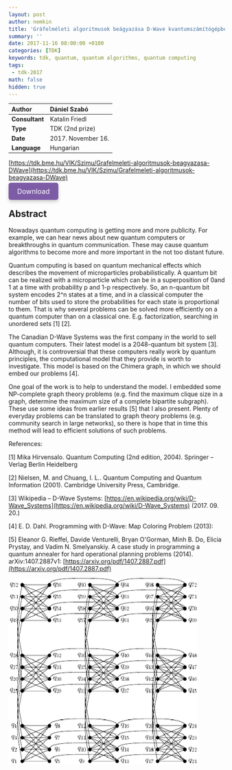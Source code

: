 ```yaml
---
layout: post
author: nemkin
title: 'Gráfelméleti algoritmusok beágyazása D-Wave kvantumszámítógépbe'
summary: ''
date: 2017-11-16 08:00:00 +0100
categories: [TDK]
keywords: tdk, quantum, quantum algorithms, quantum computing
tags:
 - tdk-2017
math: false
hidden: true
---
```


| **Author** | Dániel Szabó |
| :- | :- |
| **Consultant** | Katalin Friedl |
| **Type** | TDK (2nd prize) |
| **Date** | 2017. November 16. |
| **Language** | Hungarian |

[https://tdk.bme.hu/VIK/Szimu/Grafelmeleti-algoritmusok-beagyazasa-DWave](https://tdk.bme.hu/VIK/Szimu/Grafelmeleti-algoritmusok-beagyazasa-DWave)

<a
  href="https://quszit.github.io/thesises/daniel-szabo-2017-11-16-tdk-grafelmeleti-algoritmusok-beagyazasa-dwave-kvantumszamitogepbe.pdf"
  download
  style="
    padding: 10px 20px;
    background-color: #7D5BA6;
    border: none;
    outline: none;
    border-radius: 5px;
    color: white;
    font-size: 16px;
    cursor: pointer;
    text-decoration: none;
    box-shadow: 0 4px 8px rgba(0, 0, 0, 0.2);
    transition: background-color 0.3s ease;"
    onmouseover="this.style.backgroundColor='#6D4A94'"
    onmouseout="this.style.backgroundColor='#7D5BA6'"
    onfocus="this.style.boxShadow='0 0 0 2px #5C3A82'"
    onblur="this.style.boxShadow='0 4px 8px rgba(0, 0, 0, 0.2)'"
    onmousedown="this.style.backgroundColor='#5C3A82'"
    onmouseup="this.style.backgroundColor='#7D5BA6'"
    >Download</a>

## Abstract

Nowadays quantum computing is getting more and more publicity. For example, we can hear news about new quantum computers or breakthroughs in quantum communication. These may cause quantum algorithms to become more and more important in the not too distant future.

Quantum computing is based on quantum mechanical effects which describes the movement of microparticles probabilistically. A quantum bit can be realized with a microparticle which can be in a superposition of 0and 1 at a time with probability p and 1-p respectively. So, an n-quantum bit system encodes 2^n states at a time, and in a classical computer the number of bits used to store the probabilities for each state is proportional to them. That is why several problems can be solved more efficiently on a quantum computer than on a classical one. E.g. factorization, searching in unordered sets [1] [2].

The Canadian D-Wave Systems was the first company in the world to sell quantum computers. Their latest model is a 2048-quantum bit system [3]. Although, it is controversial that these computers really work by quantum principles, the computational model that they provide is worth to investigate. This model is based on the Chimera graph, in which we should embed our problems [4].

One goal of the work is to help to understand the model. I embedded some NP-complete graph theory problems (e.g. find the maximum clique size in a graph, determine the maximum size of a complete bipartite subgraph). These use some ideas from earlier results [5] that I also present. Plenty of everyday problems can be translated to graph theory problems (e.g. community search in large networks), so there is hope that in time this method will lead to efficient solutions of such problems.

References:

[1] Mika Hirvensalo. Quantum Computing (2nd edition, 2004). Springer – Verlag Berlin Heidelberg

[2] Nielsen, M. and Chuang, I. L.. Quantum Computing and Quantum Information (2001). Cambridge University Press, Cambridge.

[3] Wikipedia – D-Wave Systems: [https://en.wikipedia.org/wiki/D-Wave_Systems](https://en.wikipedia.org/wiki/D-Wave_Systems) (2017. 09. 20.)

[4] E. D. Dahl. Programming with D-Wave: Map Coloring Problem (2013): [](https://www.dwavesys.com/sites/default/files/Map%20Coloring%20WP2.pdf)

[5] Eleanor G. Rieffel, Davide Venturelli, Bryan O'Gorman, Minh B. Do, Elicia Prystay, and Vadim N. Smelyanskiy. A case study in programming a quantum annealer for hard operational planning problems (2014). arXiv:1407.2887v1: [https://arxiv.org/pdf/1407.2887.pdf](https://arxiv.org/pdf/1407.2887.pdf)

![Chimera graph](/assets/thesises/daniel-szabo-2017-11-16-tdk-grafelmeleti-algoritmusok-beagyazasa-dwave-kvantumszamitogepbe.png)
